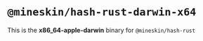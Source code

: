 # `@mineskin/hash-rust-darwin-x64`

This is the **x86_64-apple-darwin** binary for `@mineskin/hash-rust`
